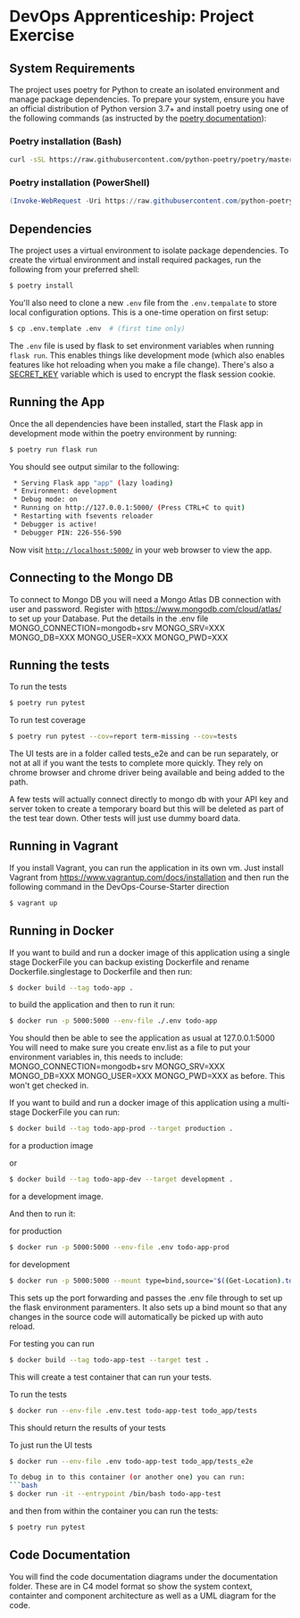 # DevOps Apprenticeship: Project Exercise

## System Requirements

The project uses poetry for Python to create an isolated environment and manage package dependencies. To prepare your system, ensure you have an official distribution of Python version 3.7+ and install poetry using one of the following commands (as instructed by the [poetry documentation](https://python-poetry.org/docs/#system-requirements)):

### Poetry installation (Bash)

```bash
curl -sSL https://raw.githubusercontent.com/python-poetry/poetry/master/get-poetry.py | python
```

### Poetry installation (PowerShell)

```powershell
(Invoke-WebRequest -Uri https://raw.githubusercontent.com/python-poetry/poetry/master/get-poetry.py -UseBasicParsing).Content | python
```

## Dependencies

The project uses a virtual environment to isolate package dependencies. To create the virtual environment and install required packages, run the following from your preferred shell:

```bash
$ poetry install
```

You'll also need to clone a new `.env` file from the `.env.tempalate` to store local configuration options. This is a one-time operation on first setup:

```bash
$ cp .env.template .env  # (first time only)
```

The `.env` file is used by flask to set environment variables when running `flask run`. This enables things like development mode (which also enables features like hot reloading when you make a file change). There's also a [SECRET_KEY](https://flask.palletsprojects.com/en/1.1.x/config/#SECRET_KEY) variable which is used to encrypt the flask session cookie.

## Running the App

Once the all dependencies have been installed, start the Flask app in development mode within the poetry environment by running:
```bash
$ poetry run flask run
```

You should see output similar to the following:
```bash
 * Serving Flask app "app" (lazy loading)
 * Environment: development
 * Debug mode: on
 * Running on http://127.0.0.1:5000/ (Press CTRL+C to quit)
 * Restarting with fsevents reloader
 * Debugger is active!
 * Debugger PIN: 226-556-590
```
Now visit [`http://localhost:5000/`](http://localhost:5000/) in your web browser to view the app.

## Connecting to the Mongo DB
To connect to Mongo DB you will need a Mongo Atlas DB connection with user and password. Register with https://www.mongodb.com/cloud/atlas/ to set up your Database.
Put the details in the .env file
MONGO_CONNECTION=mongodb+srv
MONGO_SRV=XXX
MONGO_DB=XXX
MONGO_USER=XXX
MONGO_PWD=XXX

## Running the tests

To run the tests

```bash
$ poetry run pytest
```

To run test coverage

```bash
$ poetry run pytest --cov=report term-missing --cov=tests

```
The UI tests are in a folder called tests_e2e and can be run separately, or not at all if you want the tests to complete more quickly. They rely on chrome browser and chrome driver being available and being added to the path.

A few tests will actually connect directly to mongo db with your API key and server token to create a temporary board but this will be deleted as part of the test tear down. Other tests will just use dummy board data.


## Running in Vagrant
If you install Vagrant, you can run the application in its own vm. Just install Vagrant from https://www.vagrantup.com/docs/installation and then run the following command in the DevOps-Course-Starter direction
```bash
$ vagrant up
```

## Running in Docker
If you want to build and run a docker image of this application using a single stage DockerFile you can backup existing Dockerfile and rename Dockerfile.singlestage to Dockerfile and then run:
```bash
$ docker build --tag todo-app .
```

to build the application and then to run it run:
```bash
$ docker run -p 5000:5000 --env-file ./.env todo-app
```

You should then be able to see the application as usual at 127.0.0.1:5000
You will need to make sure you create env.list as a file to put your environment variables in, this needs to include:
MONGO_CONNECTION=mongodb+srv
MONGO_SRV=XXX
MONGO_DB=XXX
MONGO_USER=XXX
MONGO_PWD=XXX
as before. This won't get checked in.

If you want to build and run a docker image of this application using a multi-stage DockerFile you can run:
```bash
$ docker build --tag todo-app-prod --target production .
```
for a production image 

or 
```bash
$ docker build --tag todo-app-dev --target development .
```
for a development image. 

And then to run it:

for production
```bash
$ docker run -p 5000:5000 --env-file .env todo-app-prod
```

for development
```bash
$ docker run -p 5000:5000 --mount type=bind,source="$((Get-Location).tostring())\todo_app",target="/todo_app/todo_app" --env-file .env todo-app-dev
```
This sets up the port forwarding and passes the .env file through to set up the flask environment paramenters. It also sets up a bind mount so that any changes in the source code will automatically be picked up with auto reload. 

For testing you can run
```bash
$ docker build --tag todo-app-test --target test .
```
This will create a test container that can run your tests.

To run the tests
```bash
$ docker run --env-file .env.test todo-app-test todo_app/tests
```
This should return the results of your tests

To just run the UI tests
```bash
$ docker run --env-file .env todo-app-test todo_app/tests_e2e

To debug in to this container (or another one) you can run:
```bash
$ docker run -it --entrypoint /bin/bash todo-app-test
```

and then from within the container you can run the tests:
```bash
$ poetry run pytest
```
## Code Documentation
You will find the code documentation diagrams under the documentation folder. These are in C4 model format so show the system context, containter and component architecture as well as a UML diagram for the code.


